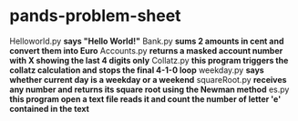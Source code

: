 # pands-problem-sheet
Helloworld.py **says "Hello World!"**
Bank.py **sums 2 amounts in cent and convert them into Euro**
Accounts.py **returns a masked account number with X showing the last 4 digits only**
Collatz.py **this program triggers the collatz calculation and stops the final 4-1-0 loop**
weekday.py **says whether current day is a weekday or a weekend**
squareRoot.py **receives any number and returns its square root using the Newman method**
es.py **this program open a text file reads it and count the number of letter 'e' contained in the text**
